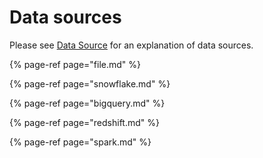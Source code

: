 # Data sources

Please see [Data Source](../../getting-started/concepts/feature-view.md#data-source) for an explanation of data sources.

{% page-ref page="file.md" %}

{% page-ref page="snowflake.md" %}

{% page-ref page="bigquery.md" %}

{% page-ref page="redshift.md" %}

{% page-ref page="spark.md" %}
